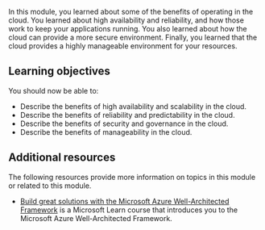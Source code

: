 In this module, you learned about some of the benefits of operating in the cloud. You learned about high availability and reliability, and how those work to keep your applications running. You also learned about how the cloud can provide a more secure environment. Finally, you learned that the cloud provides a highly manageable environment for your resources.

## Learning objectives

You should now be able to:

- Describe the benefits of high availability and scalability in the cloud.
- Describe the benefits of reliability and predictability in the cloud.
- Describe the benefits of security and governance in the cloud.
- Describe the benefits of manageability in the cloud.

## Additional resources

The following resources provide more information on topics in this module or related to this module.

- [Build great solutions with the Microsoft Azure Well-Architected Framework](https://learn.microsoft.com/en-us/learn/paths/azure-well-architected-framework/) is a Microsoft Learn course that introduces you to the Microsoft Azure Well-Architected Framework.